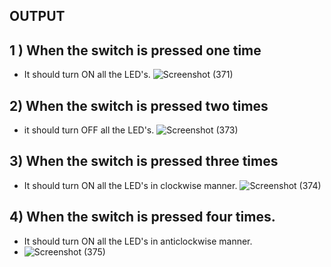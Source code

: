 
## OUTPUT
## 1 ) When the switch is pressed one time
* It should turn ON all the LED's.
![Screenshot (371)](https://user-images.githubusercontent.com/86889916/157999031-eef740b8-31a4-4af4-8059-c0e2f54a4beb.png)

 ## 2) When the switch is pressed two times
* it should turn OFF all the LED's.
![Screenshot (373)](https://user-images.githubusercontent.com/86889916/157999233-6804402c-7e07-43b4-8ef0-882318a12e01.png)

## 3) When the switch is pressed three times
* It should turn ON all the LED's in clockwise manner.
![Screenshot (374)](https://user-images.githubusercontent.com/86889916/157999282-4430934b-ef0b-40fe-8cf5-af902ed301c5.png)

## 4) When the switch is pressed four times.
* It should turn ON all the LED's in anticlockwise manner.
* ![Screenshot (375)](https://user-images.githubusercontent.com/86889916/157999320-0cfc6443-1e47-47c2-b401-acc28ac29c65.png)

